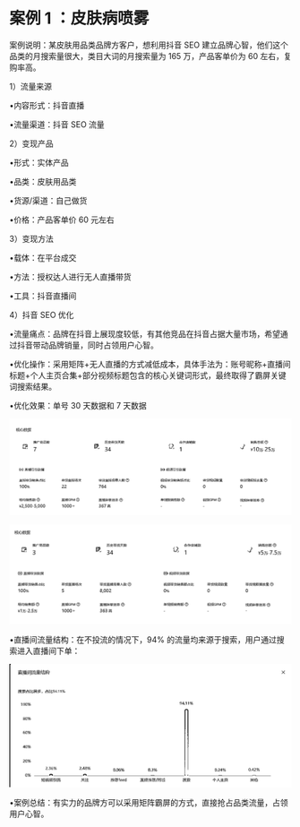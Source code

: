 # 案例 1 ：皮肤病喷雾

案例说明：某皮肤用品类品牌方客户，想利用抖音 SEO 建立品牌心智，他们这个品类的月搜索量很大，类目大词的月搜索量为 165 万，产品客单价为 60 左右，复购率高。

1）流量来源

•内容形式：抖音直播

•流量渠道：抖音 SEO 流量

2）变现产品

•形式：实体产品

•品类：皮肤用品类

•货源/渠道：自己做货

•价格：产品客单价 60 元左右

3）变现方法

•载体：在平台成交

•方法：授权达人进行无人直播带货

•工具：抖音直播间

4）抖音 SEO 优化

•流量痛点：品牌在抖音上展现度较低，有其他竞品在抖音占据大量市场，希望通过抖音带动品牌销量，同时占领用户心智。

•优化操作：采用矩阵+无人直播的方式减低成本，具体手法为：账号昵称+直播间标题+个人主页合集+部分视频标题包含的核心关键词形式，最终取得了霸屏关键词搜索结果。

•优化效果：单号 30 天数据和 7 天数据

![](img/703bae25668e2a93ad1d44ac4604d0ff.png)

![](img/401a3953630635d38e98629a0a92c8ed.png)

•直播间流量结构：在不投流的情况下，94% 的流量均来源于搜索，用户通过搜索进入直播间下单：

![](img/216a8102e1361ce01fe8ab42493bc9a1.png)

•案例总结：有实力的品牌方可以采用矩阵霸屏的方式，直接抢占品类流量，占领用户心智。